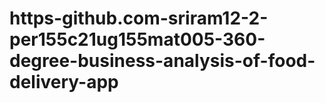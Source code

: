 # https-github.com-sriram12-2-per155c21ug155mat005-360-degree-business-analysis-of-food-delivery-app